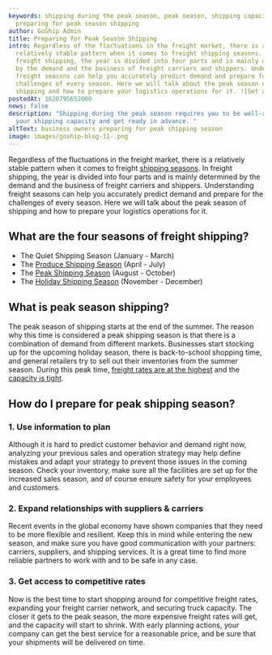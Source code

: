 ```yaml
---
keywords: shipping during the peak season, peak season, shipping capacity,
  preparing for peak season shipping
author: GoShip Admin
title: Preparing for Peak Season Shipping
intro: Regardless of the fluctuations in the freight market, there is a
  relatively stable pattern when it comes to freight shipping seasons. In
  freight shipping, the year is divided into four parts and is mainly determined
  by the demand and the business of freight carriers and shippers. Understanding
  freight seasons can help you accurately predict demand and prepare for the
  challenges of every season. Here we will talk about the peak season of
  shipping and how to prepare your logistics operations for it. ![Get a Q
postedAt: 1620795652000
news: false
description: "Shipping during the peak season requires you to be well-aware of
  your shipping capacity and get ready in advance. "
altText: business owners preparing for peak shipping season
image: images/goship-blog-11-.png
---
```

Regardless of the fluctuations in the freight market, there is a relatively stable pattern when it comes to freight [shipping seasons](https://www.goship.com/blog/tips-and-tricks-to-successfully-move-cross-country/). In freight shipping, the year is divided into four parts and is mainly determined by the demand and the business of freight carriers and shippers. Understanding freight seasons can help you accurately predict demand and prepare for the challenges of every season. Here we will talk about the peak season of shipping and how to prepare your logistics operations for it.

## What are the four seasons of freight shipping?

* The Quiet Shipping Season (January - March)
* The [Produce Shipping Season](https://www.goship.com/blog/produce-shipping-season-2021-how-to-ship-frozen-food/) (April - July)
* The [Peak Shipping Season](https://www.goship.com/blog/peak-season-of-freight/) (August - October)
* The [Holiday Shipping Season](https://www.goship.com/blog/prepare-for-the-holiday-shipping-season) (November - December)

## What is peak season shipping?

The peak season of shipping starts at the end of the summer. The reason why this time is considered a peak shipping season is that there is a combination of demand from different markets. Businesses start stocking up for the upcoming holiday season, there is back-to-school shopping time, and general retailers try to sell out their inventories from the summer season. During this peak time, [freight rates are at the highest](https://www.goship.com/blog/how-ups-rate-increases-will-affect-your-shipping-costs-in-2021/) and the [capacity is tight](https://www.goship.com/blog/best-practices-for-managing-your-cold-shipping/).

## How do I prepare for peak shipping season?

### 1. Use information to plan

Although it is hard to predict customer behavior and demand right now, analyzing your previous sales and operation strategy may help define mistakes and adapt your strategy to prevent those issues in the coming season. Check your inventory, make sure all the facilities are set up for the increased sales season, and of course ensure safety for your employees and customers.

### 2. Expand relationships with suppliers & carriers

Recent events in the global economy have shown companies that they need to be more flexible and resilient. Keep this in mind while entering the new season, and make sure you have good communication with your partners: carriers, suppliers, and shipping services. It is a great time to find more reliable partners to work with and to be safe in any case.

### 3. Get access to competitive rates

Now is the best time to start shopping around for competitive freight rates, expanding your freight carrier network, and securing truck capacity. The closer it gets to the peak season, the more expensive freight rates will get, and the capacity will start to shrink. With early planning actions, your company can get the best service for a reasonable price, and be sure that your shipments will be delivered on time.